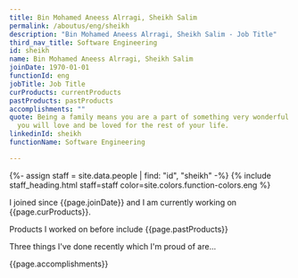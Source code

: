 ```yaml
---
title: Bin Mohamed Aneess Alrragi, Sheikh Salim
permalink: /aboutus/eng/sheikh
description: "Bin Mohamed Aneess Alrragi, Sheikh Salim - Job Title"
third_nav_title: Software Engineering
id: sheikh
name: Bin Mohamed Aneess Alrragi, Sheikh Salim
joinDate: 1970-01-01
functionId: eng
jobTitle: Job Title
curProducts: currentProducts
pastProducts: pastProducts
accomplishments: ""
quote: Being a family means you are a part of something very wonderful. It means
  you will love and be loved for the rest of your life.
linkedinId: sheikh
functionName: Software Engineering

---
```


{%- assign staff = site.data.people | find: "id", "sheikh" -%}
{% include staff_heading.html staff=staff color=site.colors.function-colors.eng %}

<p>I joined since {{page.joinDate}} and I am currently working on {{page.curProducts}}.</p>

<p>Products I worked on before include {{page.pastProducts}}</p>

<p>Three things I've done recently which I'm proud of are...</p>
{{page.accomplishments}}
